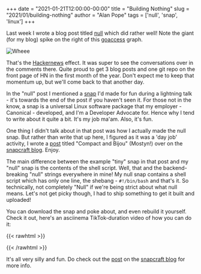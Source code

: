 +++
date = "2021-01-21T12:00:00-00:00"
title = "Building Nothing"
slug = "2021/01/building-nothing"
author = "Alan Pope"
tags = ['null', 'snap', 'linux']
+++

Last week I wrote a blog post titled [null](https://popey.com/blog/2021/01/null/) which did rather well! Note the giant (for my blog) spike on the right of this [goaccess](https://goaccess.io/) graph.

![Wheee](/blog/images/2021-01-21/goaccess.png)

That's the [Hackernews](https://news.ycombinator.com/item?id=25771953) effect. It was super to see the conversations over in the comments there. Quite proud to get 3 blog posts and one git repo on the front page of HN in the first month of the year. Don't expect me to keep that momentum up, but we'll come back to that another day.

In the "null" post I mentioned a [snap](https://snapcraft.io/null) I'd made for fun during a lightning talk - it's towards the end of the post if you haven't seen it. For those not in the know, a snap is a universal Linux software package that my employer - Canonical - developed, and I'm a Developer Advocate for. Hence why I tend to write about it quite a bit. It's my job ma'am. Also, it's fun.

One thing I didn't talk about in that post was how I actually made the null snap. But rather than write that up here, I figured as it was a 'day job' activity, I wrote a [post](https://snapcraft.io/blog/compact-and-bijou) titled "Compact and Bijou" (Mostyn!) over on the [snapcraft blog](https://snapcraft.io/blog). Enjoy.

The main difference between the example "tiny" snap in that post and my "null" snap is the contents of the shell script. Well, that and the backend-breaking "null" strings everywhere in mine! My null snap contains a shell script which has only one line, the shebang - `#!/bin/bash` and that's it. So technically, not completely "Null" if we're being strict about what null means. Let's not get picky though, I had to ship something to get it built and uploaded!

You can download the snap and poke about, and even rebuild it yourself. Check it out, here's an asciinema TikTok-duration video of how you can do it:

{{< rawhtml >}}
<script id="asciicast-CDcUkPZBUpIFQN0SXvVc9F2pd" src="https://asciinema.org/a/CDcUkPZBUpIFQN0SXvVc9F2pd.js" async></script>
{{< /rawhtml >}}

It's all very silly and fun. Do check out the [post](https://snapcraft.io/blog/compact-and-bijou) on the [snapcraft blog](https://snapcraft.io/blog) for more info.